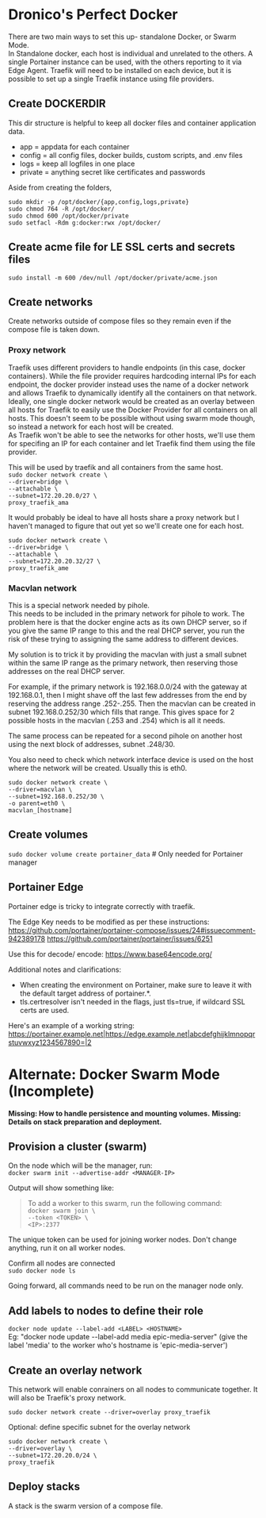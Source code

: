 # Dronico's Perfect Docker

There are two main ways to set this up- standalone Docker, or Swarm Mode.  
In Standalone docker, each host is individual and unrelated to the others. A single Portainer instance can be used, with the others reporting to it via Edge Agent. Traefik will need to be installed on each device, but it is possible to set up a single Traefik instance using file providers.

## Create DOCKERDIR

This dir structure is helpful to keep all docker files and container application data.

- app = appdata for each container
- config = all config files, docker builds, custom scripts, and .env files
- logs = keep all logfiles in one place
- private = anything secret like certificates and passwords

Aside from creating the folders,

`sudo mkdir -p /opt/docker/{app,config,logs,private}`  
`sudo chmod 764 -R /opt/docker/`  
`sudo chmod 600 /opt/docker/private`  
`sudo setfacl -Rdm g:docker:rwx /opt/docker/`

## Create acme file for LE SSL certs and secrets files

`sudo install -m 600 /dev/null /opt/docker/private/acme.json`

## Create networks

Create networks outside of compose files so they remain even if the compose file is taken down.

### Proxy network

Traefik uses different providers to handle endpoints (in this case, docker containers). While the file provider requires hardcoding internal IPs for each endpoint, the docker provider instead uses the name of a docker network and allows Traefik to dynamically identify all the containers on that network.  
Ideally, one single docker network would be created as an overlay between all hosts for Traefik to easily use the Docker Provider for all containers on all hosts. This doesn't seem to be possible without using swarm mode though, so instead a network for each host will be created.  
As Traefik won't be able to see the networks for other hosts, we'll use them for specifing an IP for each container and let Traefik find them using the file provider.

This will be used by traefik and all containers from the same host.  
`sudo docker network create \`  
`--driver=bridge \`  
`--attachable \`  
`--subnet=172.20.20.0/27 \`  
`proxy_traefik_ama`

It would probably be ideal to have all hosts share a proxy network but I haven't managed to figure that out yet so we'll create one for each host.

`sudo docker network create \`  
`--driver=bridge \`  
`--attachable \`  
`--subnet=172.20.20.32/27 \`  
`proxy_traefik_ame`

### Macvlan network

This is a special network needed by pihole.  
This needs to be included in the primary network for pihole to work. The problem here is that the docker engine acts as its own DHCP server, so if you give the same IP range to this and the real DHCP server, you run the risk of these trying to assigning the same address to different devices.

My solution is to trick it by providing the macvlan with just a small subnet within the same IP range as the primary network, then reserving those addresses on the real DHCP server.

For example, if the primary network is 192.168.0.0/24 with the gateway at 192.168.0.1, then I might shave off the last few addresses from the end by reserving the address range .252-.255. Then the macvlan can be created in subnet 192.168.0.252/30 which fills that range. This gives space for 2 possible hosts in the macvlan (.253 and .254) which is all it needs.

The same process can be repeated for a second pihole on another host using the next block of addresses, subnet .248/30.

You also need to check which network interface device is used on the host where the network will be created. Usually this is eth0.

`sudo docker network create \`  
`--driver=macvlan \`  
`--subnet=192.168.0.252/30 \`  
`-o parent=eth0 \`  
`macvlan_[hostname]`

## Create volumes

`sudo docker volume create portainer_data` # Only needed for Portainer manager

## Portainer Edge

Portainer edge is tricky to integrate correctly with traefik.

The Edge Key needs to be modified as per these instructions:
https://github.com/portainer/portainer-compose/issues/24#issuecomment-942389178
https://github.com/portainer/portainer/issues/6251

Use this for decode/ encode: https://www.base64encode.org/

Additional notes and clarifications:

- When creating the environment on Portainer, make sure to leave it with the default target address of portainer.\*.
- tls.certresolver isn't needed in the flags, just tls=true, if wildcard SSL certs are used.

Here's an example of a working string:
https://portainer.example.net|https://edge.example.net|abcdefghijklmnopqrstuvwxyz1234567890=|2

# Alternate: Docker Swarm Mode (Incomplete)

**Missing: How to handle persistence and mounting volumes.**
**Missing: Details on stack preparation and deployment.**

## Provision a cluster (swarm)

On the node which will be the manager, run:  
`docker swarm init --advertise-addr <MANAGER-IP>`

Output will show something like:

> To add a worker to this swarm, run the following command:  
> `docker swarm join \`  
> `--token <TOKEN> \`  
> `<IP>:2377`

The unique token can be used for joining worker nodes. Don't change anything, run it on all worker nodes.

Confirm all nodes are connected  
`sudo docker node ls`

Going forward, all commands need to be run on the manager node only.

## Add labels to nodes to define their role

`docker node update --label-add <LABEL> <HOSTNAME>`  
Eg: "docker node update --label-add media epic-media-server" (give the label 'media' to the worker who's hostname is 'epic-media-server')

## Create an overlay network

This network will enable conrainers on all nodes to communicate together. It will also be Traefik's proxy network.

`sudo docker network create --driver=overlay proxy_traefik`

Optional: define specific subnet for the overlay network

`sudo docker network create \`  
`--driver=overlay \`  
`--subnet=172.20.20.0/24 \`  
`proxy_traefik`

## Deploy stacks

A stack is the swarm version of a compose file.
